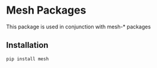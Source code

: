 # Mesh Packages

This package is used in conjunction with mesh-* packages


## Installation

```bash
pip install mesh

